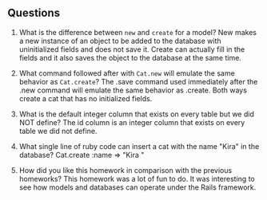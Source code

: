 ## Questions

1. What is the difference between `new` and `create` for a model?
New makes a new instance of an object to be added to the database with uninitialized fields and does not save it. Create can actually fill in the fields and it also saves the object to the database at the same time.

2. What command followed after with `Cat.new` will emulate the same behavior as `Cat.create`?
The .save command used immediately after the .new command will emulate the same behavior as .create. Both ways create a cat that has no initialized fields.

3. What is the default integer column that exists on every table but we did NOT define?
The id column is an integer column that exists on every table we did not define.

4. What single line of ruby code can insert a cat with the name "Kira" in the database?
Cat.create :name => "Kira
"
5. How did you like this homework in comparison with the previous homeworks?
This homework was a lot of fun to do. It was interesting to see how models and databases can operate under the Rails framework.
